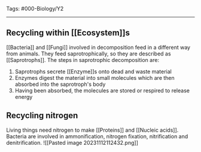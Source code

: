 Tags: #000-Biology/Y2

---
## Recycling within [[Ecosystem]]s
[[Bacteria]] and [[Fungi]] involved in decomposition feed in a different way from animals. They feed saprotrophically, so they are described as [[Saprotrophs]]. The steps in saprotrophic decomposition are:
1. Saprotrophs secrete [[Enzyme]]s onto dead and waste material
2. Enzymes digest the material into small molecules which are then absorbed into the saprotroph's body
3. Having been absorbed, the molecules are stored or respired to release energy

## Recycling nitrogen
Living things need nitrogen to make [[Proteins]] and [[Nucleic acids]]. Bacteria are involved in ammonification, nitrogen fixation, nitrification and denitrification.
![[Pasted image 20231112112432.png]]
